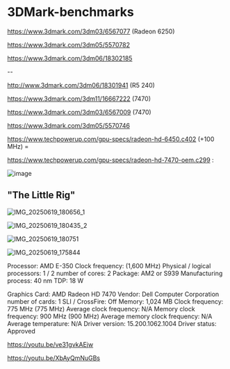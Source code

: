 # 3DMark-benchmarks

https://www.3dmark.com/3dm03/6567077 (Radeon 6250)

https://www.3dmark.com/3dm05/5570782

https://www.3dmark.com/3dm06/18302185

--

http://www.3dmark.com/3dm06/18301941 (R5 240)

https://www.3dmark.com/3dm11/16667222 (7470)

https://www.3dmark.com/3dm03/6567009 (7470)

https://www.3dmark.com/3dm05/5570746 

https://www.techpowerup.com/gpu-specs/radeon-hd-6450.c402 (+100 MHz) = 

https://www.techpowerup.com/gpu-specs/radeon-hd-7470-oem.c299 :

![image](https://github.com/user-attachments/assets/efc2249a-51d0-49fc-a526-62f5b2da0388)

"The Little Rig"
--

![IMG_20250619_180656_1](https://github.com/user-attachments/assets/0a551a30-2ec8-4c6e-9a77-0333f33fab38)

![IMG_20250619_180435_2](https://github.com/user-attachments/assets/b6a19039-7612-4c3a-97dd-a22d2f2e0741)

![IMG_20250619_180751](https://github.com/user-attachments/assets/26ff6106-c099-4779-a105-caa4c64bac20)

![IMG_20250619_175844](https://github.com/user-attachments/assets/959c6a38-ff20-4218-90ec-ad73ca241c12)

Processor: AMD E-350
Clock frequency:  (1,600 MHz)
Physical / logical processors: 1 / 2
number of cores: 2
Package: AM2 or S939
Manufacturing process: 40 nm
TDP: 18 W

Graphics Card: AMD Radeon HD 7470
Vendor: Dell Computer Corporation
number of cards: 1 
SLI / CrossFire: Off
Memory: 1,024 MB
Clock frequency: 775 MHz (775 MHz)
Average clock frequency: N/A
Memory clock frequency: 900 MHz (900 MHz)
Average memory clock frequency:  N/A
Average temperature: N/A
Driver version: 15.200.1062.1004
Driver status: Approved

https://youtu.be/ve31gvkAEjw

https://youtu.be/XbAyQmNuGBs 
